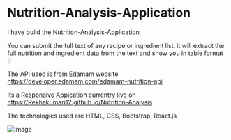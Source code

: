 # Nutrition-Analysis-Application
I have build the Nutrition-Analysis-Application 

You can submit the full text of any recipe or ingredient list. it will extract the full nutrition and ingredient data from the text and show you in table format :)

The API used is from Edamam website https://developer.edamam.com/edamam-nutrition-api

Its a Responsive Appication currentry live on  https://Rekhakumari12.github.io/Nutrition-Analysis

The technologies used are HTML, CSS, Bootstrap, React.js 

![image](https://user-images.githubusercontent.com/60341606/117962437-d8b3be00-b33c-11eb-9cad-e3743e08d76a.png)
